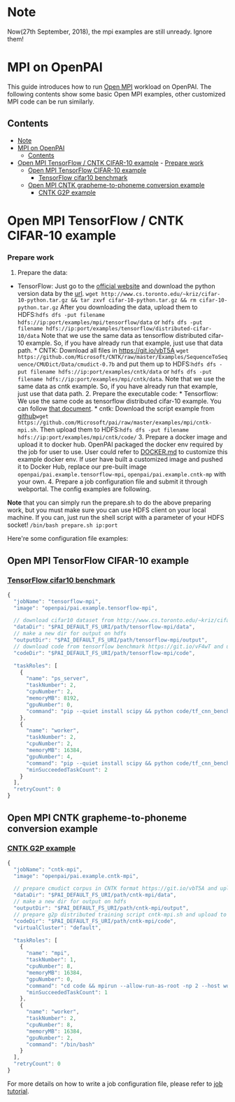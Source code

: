 <!--
  Copyright (c) Microsoft Corporation
  All rights reserved.

  MIT License

  Permission is hereby granted, free of charge, to any person obtaining a copy of this software and associated
  documentation files (the "Software"), to deal in the Software without restriction, including without limitation
  the rights to use, copy, modify, merge, publish, distribute, sublicense, and/or sell copies of the Software, and
  to permit persons to whom the Software is furnished to do so, subject to the following conditions:
  The above copyright notice and this permission notice shall be included in all copies or substantial portions of the Software.

  THE SOFTWARE IS PROVIDED *AS IS*, WITHOUT WARRANTY OF ANY KIND, EXPRESS OR IMPLIED, INCLUDING
  BUT NOT LIMITED TO THE WARRANTIES OF MERCHANTABILITY, FITNESS FOR A PARTICULAR PURPOSE AND
  NONINFRINGEMENT. IN NO EVENT SHALL THE AUTHORS OR COPYRIGHT HOLDERS BE LIABLE FOR ANY CLAIM,
  DAMAGES OR OTHER LIABILITY, WHETHER IN AN ACTION OF CONTRACT, TORT OR OTHERWISE, ARISING FROM,
  OUT OF OR IN CONNECTION WITH THE SOFTWARE OR THE USE OR OTHER DEALINGS IN THE SOFTWARE.
-->

# Note

Now(27th September, 2018), the mpi examples are still unready. Ignore them!

# MPI on OpenPAI

This guide introduces how to run [Open MPI](https://www.open-mpi.org/) workload on OpenPAI. The following contents show some basic Open MPI examples, other customized MPI code can be run similarly.

## Contents

- [Note](#note)
- [MPI on OpenPAI](#mpi-on-openpai) 
  - [Contents](#contents)
- [Open MPI TensorFlow / CNTK CIFAR-10 example](#open-mpi-tensorflow--cntk-cifar-10-example) - [Prepare work](#prepare-work) 
  - [Open MPI TensorFlow CIFAR-10 example](#open-mpi-tensorflow-cifar-10-example) 
    - [TensorFlow cifar10 benchmark](#tensorflow-cifar10-benchmark)
  - [Open MPI CNTK grapheme-to-phoneme conversion example](#open-mpi-cntk-grapheme-to-phoneme-conversion-example) 
    - [CNTK G2P example](#cntk-g2p-example)

# Open MPI TensorFlow / CNTK CIFAR-10 example

### Prepare work

1. Prepare the data:

* TensorFlow: Just go to the [official website](http://www.cs.toronto.edu/~kriz/cifar.html) and download the python version data by the [url](http://www.cs.toronto.edu/~kriz/cifar-10-python.tar.gz). `wget http://www.cs.toronto.edu/~kriz/cifar-10-python.tar.gz && tar zxvf cifar-10-python.tar.gz && rm cifar-10-python.tar.gz` After you downloading the data, upload them to HDFS:`hdfs dfs -put filename hdfs://ip:port/examples/mpi/tensorflow/data` or `hdfs dfs -put filename hdfs://ip:port/examples/tensorflow/distributed-cifar-10/data` Note that we use the same data as tensorflow distributed cifar-10 example. So, if you have already run that example, just use that data path. * CNTK: Download all files in https://git.io/vbT5A `wget https://github.com/Microsoft/CNTK/raw/master/Examples/SequenceToSequence/CMUDict/Data/cmudict-0.7b` and put them up to HDFS:`hdfs dfs -put filename hdfs://ip:port/examples/cntk/data` or `hdfs dfs -put filename hdfs://ip:port/examples/mpi/cntk/data`. Note that we use the same data as cntk example. So, if you have already run that example, just use that data path. 2. Prepare the executable code: * Tensorflow: We use the same code as tensorflow distributed cifar-10 example. You can follow [that document](https://github.com/Microsoft/pai/blob/master/examples/tensorflow/README.md). * cntk: Download the script example from [github](https://github.com/Microsoft/pai/blob/master/examples/mpi/cntk-mpi.sh)`wget https://github.com/Microsoft/pai/raw/master/examples/mpi/cntk-mpi.sh`. Then upload them to HDFS:`hdfs dfs -put filename hdfs://ip:port/examples/mpi/cntk/code/` 3. Prepare a docker image and upload it to docker hub. OpenPAI packaged the docker env required by the job for user to use. User could refer to [DOCKER.md](./DOCKER.md) to customize this example docker env. If user have built a customized image and pushed it to Docker Hub, replace our pre-built image `openpai/pai.example.tensorflow-mpi`, `openpai/pai.example.cntk-mp` with your own. 4. Prepare a job configuration file and submit it through webportal. The config examples are following.

**Note** that you can simply run the prepare.sh to do the above preparing work, but you must make sure you can use HDFS client on your local machine. If you can, just run the shell script with a parameter of your HDFS socket! `/bin/bash prepare.sh ip:port`

Here're some configuration file examples:

## Open MPI TensorFlow CIFAR-10 example

### [TensorFlow cifar10 benchmark](https://git.io/vF4wT)

```js
{
  "jobName": "tensorflow-mpi",
  "image": "openpai/pai.example.tensorflow-mpi",

  // download cifar10 dataset from http://www.cs.toronto.edu/~kriz/cifar.html and upload to hdfs
  "dataDir": "$PAI_DEFAULT_FS_URI/path/tensorflow-mpi/data",
  // make a new dir for output on hdfs
  "outputDir": "$PAI_DEFAULT_FS_URI/path/tensorflow-mpi/output",
  // download code from tensorflow benchmark https://git.io/vF4wT and upload to hdfs
  "codeDir": "$PAI_DEFAULT_FS_URI/path/tensorflow-mpi/code",

  "taskRoles": [
    {
      "name": "ps_server",
      "taskNumber": 2,
      "cpuNumber": 2,
      "memoryMB": 8192,
      "gpuNumber": 0,
      "command": "pip --quiet install scipy && python code/tf_cnn_benchmarks.py --local_parameter_device=cpu --batch_size=32 --model=resnet20 --variable_update=parameter_server --data_dir=$PAI_DATA_DIR --data_name=cifar10 --train_dir=$PAI_OUTPUT_DIR --ps_hosts=$PAI_TASK_ROLE_ps_server_HOST_LIST --worker_hosts=$PAI_TASK_ROLE_worker_HOST_LIST --job_name=ps --task_index=$PAI_CURRENT_TASK_ROLE_CURRENT_TASK_INDEX --server_protocol=grpc+mpi"
    },
    {
      "name": "worker",
      "taskNumber": 2,
      "cpuNumber": 2,
      "memoryMB": 16384,
      "gpuNumber": 4,
      "command": "pip --quiet install scipy && python code/tf_cnn_benchmarks.py --local_parameter_device=cpu --batch_size=32 --model=resnet20 --variable_update=parameter_server --data_dir=$PAI_DATA_DIR --data_name=cifar10 --train_dir=$PAI_OUTPUT_DIR --ps_hosts=$PAI_TASK_ROLE_ps_server_HOST_LIST --worker_hosts=$PAI_TASK_ROLE_worker_HOST_LIST --job_name=worker --task_index=$PAI_CURRENT_TASK_ROLE_CURRENT_TASK_INDEX --server_protocol=grpc+mpi",
      "minSucceededTaskCount": 2
    }
  ],
  "retryCount": 0
}
```

## Open MPI CNTK grapheme-to-phoneme conversion example

### [CNTK G2P example](https://github.com/Microsoft/CNTK/tree/master/Examples/SequenceToSequence/CMUDict/BrainScript)

```js
{
  "jobName": "cntk-mpi",
  "image": "openpai/pai.example.cntk-mpi",

  // prepare cmudict corpus in CNTK format https://git.io/vbT5A and upload to hdfs
  "dataDir": "$PAI_DEFAULT_FS_URI/path/cntk-mpi/data",
  // make a new dir for output on hdfs
  "outputDir": "$PAI_DEFAULT_FS_URI/path/cntk-mpi/output",
  // prepare g2p distributed training script cntk-mpi.sh and upload to hdfs
  "codeDir": "$PAI_DEFAULT_FS_URI/path/cntk-mpi/code",
  "virtualCluster": "default",

  "taskRoles": [
    {
      "name": "mpi",
      "taskNumber": 1,
      "cpuNumber": 8,
      "memoryMB": 16384,
      "gpuNumber": 0,
      "command": "cd code && mpirun --allow-run-as-root -np 2 --host worker-0,worker-1 /bin/bash cntk-mpi.sh",
      "minSucceededTaskCount": 1
    },
    {
      "name": "worker",
      "taskNumber": 2,
      "cpuNumber": 8,
      "memoryMB": 16384,
      "gpuNumber": 2,
      "command": "/bin/bash"
    }
  ],
  "retryCount": 0
}
```

For more details on how to write a job configuration file, please refer to [job tutorial](../../docs/user/training.md).